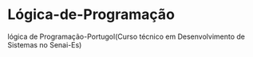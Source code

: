 # Lógica-de-Programação
lógica de Programação-Portugol(Curso técnico em Desenvolvimento de Sistemas no Senai-Es)
